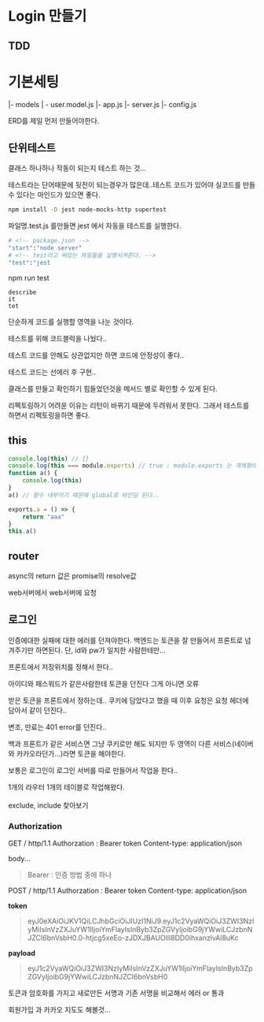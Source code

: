 # Login 만들기

## TDD

# 기본세팅

|- models
| - user.model.js
|- app.js
|- server.js
|- config.js

ERD를 제일 먼저 만들어야한다.

## 단위테스트

클래스 하나하나 작동이 되는지 테스트 하는 것...

테스트라는 단어때문에 뒷전이 되는경우가 많은데..테스트 코드가 있어야 실코드를 만들 수 있다는 마인드가 있으면 좋다.

```sh
npm install -D jest node-mocks-http supertest
```

파일명.test.js 를만들면 jest 에서 자동을 테스트를 실행한다.

```sh
# <!-- package.json -->
"start":"node server"
# <!-- test라고 써있는 파일들을 실행시켜준다. -->
"test":"jest
```

npm run test

```
describe
it
tet
```

단순하게 코드를 실행할 영역을 나눈 것이다.

테스트를 위해 코드블럭을 나눴다..

테스트 코드를 안해도 상관없지만 하면 코드에 안정성이 좋다..

테스트 코드는 선에러 후 구현..

클래스를 만들고 확인하기 힘들었던것을 메서드 별로 확인할 수 있게 된다.

리펙토링하기 어려운 이유는 리턴이 바뀌기 때문에 두려워서 못한다.
그래서 테스트를 하면서 리펙토링을하면 좋다.

## this

```js
console.log(this) // {}
console.log(this === module.exports) // true : module.exports 는 객체형태이다..
function a() {
    console.log(this)
}
a() // 함수 내부이기 때문에 global로 바인딩 된다..

exports.a = () => {
    return "aaa"
}
this.a()
```

## router

async의 return 값은 promise의 resolve값

web서버에서 web서버에 요청

## 로그인

인증에대한 실패에 대한 에러를 던져야한다.
백엔드는 토큰을 잘 만들어서 프론트로 넘겨주기만 하면된다. 단, id와 pw가 일치한 사람한테만...

프론트에서 저장위치를 정해서 한다..

아이디와 패스워드가 같은사람한테 토큰을 던진다
그게 아니면 오류

받은 토큰을 프론트에서 정하는데..
쿠키에 담았다고 했을 때 이후 요청은 요청 헤더에 담아서 같이 던진다..

변조, 만료는 401 error를 던진다..

백과 프론트가 같은 서비스면 그냥 쿠키로만 해도 되지만
두 영역이 다른 서비스(네이버와 카카오라던가...)라면 토큰을 해야한다.

보통은 로그인이 로그인 서버를 따로 만들어서 작업을 한다..

1개의 라우터 1개의 테이블로 작업해왔다.
</br>
</br>
exclude, include 찾아보기

### Authorization

GET / http/1.1
Authorzation : Bearer token
Content-type: application/json

body...

> Bearer : 인증 방법 중에 하나

POST / http/1.1
Authorzation : Bearer token
Content-type: application/json

**token**

> eyJ0eXAiOiJKV1QiLCJhbGciOiJIUzI1NiJ9.eyJ1c2VyaWQiOiJ3ZWI3NzIyMiIsInVzZXJuYW1lIjoiYmFlayIsInByb3ZpZGVyIjoibG9jYWwiLCJzbnNJZCI6bnVsbH0.0-htjcg5xeEo-zJDXJBAUOllI8DD0ihxanzlvAl8uKc

**payload**

> eyJ1c2VyaWQiOiJ3ZWI3NzIyMiIsInVzZXJuYW1lIjoiYmFlayIsInByb3ZpZGVyIjoibG9jYWwiLCJzbnNJZCI6bnVsbH0

토큰과 암호화를 가지고 새로만든 서명과 기존 서명을 비교해서 에러 or 통과

회원가입 과 카카오 지도도 해볼것...
